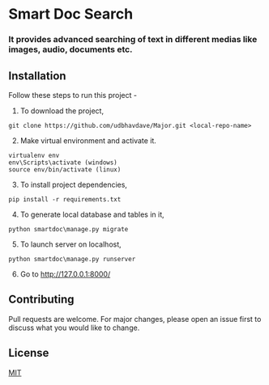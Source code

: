 # Smart Doc Search

### It provides advanced searching of text in different medias like images, audio, documents etc.

## Installation

Follow these steps to run this project -

1. To download the project,

```
git clone https://github.com/udbhavdave/Major.git <local-repo-name>
```

2. Make virtual environment and activate it.

```
virtualenv env
env\Scripts\activate (windows)
source env/bin/activate (linux)
```

3. To install project dependencies,

```
pip install -r requirements.txt
```

4. To generate local database and tables in it,

```
python smartdoc\manage.py migrate
```

5. To launch server on localhost,

```
python smartdoc\manage.py runserver
```

6. Go to http://127.0.0.1:8000/

## Contributing

Pull requests are welcome. For major changes, please open an issue first to discuss what you would like to change.

## License

[MIT](https://choosealicense.com/licenses/mit/)
